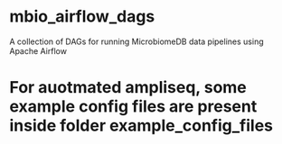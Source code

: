 # mbio_airflow_dags
A collection of DAGs for running MicrobiomeDB data pipelines using Apache Airflow

# For auotmated ampliseq, some example config files are present inside folder example_config_files
